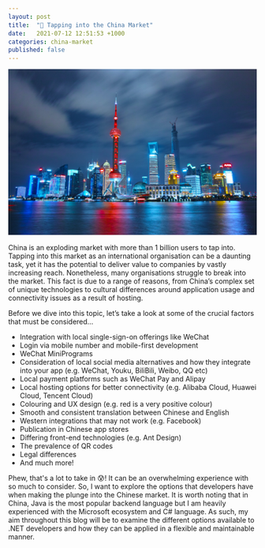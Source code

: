 ```yaml
---
layout: post
title:  "🧧 Tapping into the China Market"
date:   2021-07-12 12:51:53 +1000
categories: china-market
published: false
---
```


![Shanghai](/assets/images/shanghai.jpg)

China is an exploding market with more than 1 billion users to tap into. Tapping into this market as an international organisation can be a daunting task, yet it has the potential to deliver value to companies by vastly increasing reach. Nonetheless, many organisations struggle to break into the market. This fact is due to a range of reasons, from China’s complex set of unique technologies to cultural differences around application usage and connectivity issues as a result of hosting. 

Before we dive into this topic, let’s take a look at some of the crucial factors that must be considered…

* Integration with local single-sign-on offerings like WeChat
* Login via mobile number and mobile-first development
* WeChat MiniPrograms
* Consideration of local social media alternatives and how they integrate into your app (e.g. WeChat, Youku, BiliBili, Weibo, QQ etc)
* Local payment platforms such as WeChat Pay and Alipay
* Local hosting options for better connectivity (e.g. Alibaba Cloud, Huawei Cloud, Tencent Cloud)
* Colouring and UX design (e.g. red is a very positive colour)
* Smooth and consistent translation between Chinese and English
* Western integrations that may not work (e.g. Facebook)
* Publication in Chinese app stores
* Differing front-end technologies (e.g. Ant Design)
* The prevalence of QR codes
* Legal differences
* And much more!

Phew, that's a lot to take in 😰! It can be an overwhelming experience with so much to consider. So, I want to explore the options that developers have when making the plunge into the Chinese market. It is worth noting that in China, Java is the most popular backend language but I am heavily experienced with the Microsoft ecosystem and C# language. As such, my aim throughout this blog will be to examine the different options available to .NET developers and how they can be applied in a flexible and maintainable manner.

